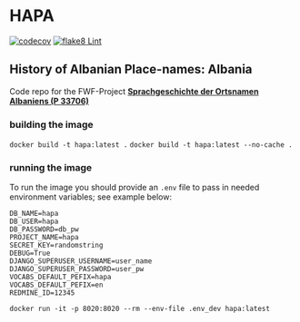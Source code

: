 # HAPA

[![codecov](https://codecov.io/gh/acdh-oeaw/hapa/branch/master/graph/badge.svg?token=BIH9K909AS)](https://codecov.io/gh/acdh-oeaw/hapa)
[![flake8 Lint](https://github.com/acdh-oeaw/hapa/actions/workflows/lint.yml/badge.svg)](https://github.com/acdh-oeaw/hapa/actions/workflows/lint.yml)

## History of Albanian Place-names: Albania

Code repo for the FWF-Project [**Sprachgeschichte der Ortsnamen Albaniens (P 33706)**](https://pf.fwf.ac.at/de/wissenschaft-konkret/project-finder/?search[what]=P%2033706&search[science_discipline_id]=&search[promotion_category_id]=&extended=1)



### building the image

`docker build -t hapa:latest .`
`docker build -t hapa:latest --no-cache .`

### running the image

To run the image you should provide an `.env` file to pass in needed environment variables; see example below:

```
DB_NAME=hapa
DB_USER=hapa
DB_PASSWORD=db_pw
PROJECT_NAME=hapa
SECRET_KEY=randomstring
DEBUG=True
DJANGO_SUPERUSER_USERNAME=user_name
DJANGO_SUPERUSER_PASSWORD=user_pw
VOCABS_DEFAULT_PEFIX=hapa
VOCABS_DEFAULT_PEFIX=en
REDMINE_ID=12345
```

`docker run -it -p 8020:8020 --rm --env-file .env_dev hapa:latest`